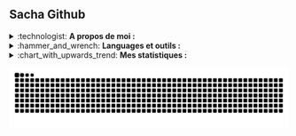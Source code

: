 Sacha Github
---
<details>
  <summary>:technologist: <b>A propos de moi :</b></summary><br>

  Je suis un étudiant de l'Université de Technologie de Compiègne, en 3ᵉ année.
  Je suis passionné par la programmation, et j’ai décidé de créer ce compte pour partager mes projets et mes connaissances.

  Les langages que j’ai le plus utilisés sont le C, le C++ et Python.
  J’ai eu l’occasion d’utiliser les modules python suivants :
  - Numpy
  - Matplotlib
  - Pandas
  - Django
  - Tkinter

  **Compétences**:
  - **Algorithmique et Programmation** : C, C++, CSS, HTML, LaTeX, Markdown, PHP, Python, SQL
  - **Bureautique** : LibreOffice, Microsoft Office
  - **Gestion de projet et de version** : Git, GitHub, GitLab
  - **Outils de collaboration** : Codimd, Github, Overleaf


  **Projets**:
  - Premier site web, en django, pour le cours d’INF2, vous pouvez le retrouver [ici](https://github.com/sacha-sz/UTC-INF2/tree/main/TP/TP6). Il correspond au TP6 du cours.
  - Second site web, en HTML, CSS et PHP, pour le cours de NF92, vous pouvez le retrouver [ici](https://github.com/sacha-sz/UTC-NF92/).
  - Une calculatrice assez avancée, en python, pour le cours d’INF2, vous pouvez la retrouver [ici](https://github.com/sacha-sz/UTC-INF2/tree/main/TP/TP5) il correspond au TP5 du cours. 
  J’ai choisi d’ajouter des fonctionnalités supplémentaires et des gestions d’erreurs pour rendre le projet plus réaliste.
  Des images de la calculatrice sont disponibles [ici](https://github.com/sacha-sz/UTC-INF2/tree/main/TP/TP5/Images).
</details>

<details>
  <summary>:hammer_and_wrench: <b>Languages et outils :</b></summary><br>
  Voici la liste des différents langages et outils que j’ai pu utiliser dans mes projets :<br><br>
  <ul>
  <li>&nbsp; <b>Langages :</b>
  <div>
    <img src="https://github.com/devicons/devicon/blob/master/icons/c/c-line.svg" title="C" alt="C" width="40" height="40"/>&nbsp;
    <img src="https://github.com/devicons/devicon/blob/master/icons/cplusplus/cplusplus-line.svg" title="C++" alt="C++" width="40" height="40"/>&nbsp;
    <img src="https://github.com/devicons/devicon/blob/master/icons/css3/css3-plain-wordmark.svg"  title="CSS3" alt="CSS" width="40" height="40"/>&nbsp;
    <img src="https://github.com/devicons/devicon/blob/master/icons/html5/html5-original.svg" title="HTML5" alt="HTML" width="40" height="40"/>&nbsp;
    <img src="https://github.com/devicons/devicon/blob/master/icons/mysql/mysql-original-wordmark.svg" title="MySQL"  alt="MySQL" width="40" height="40"/>&nbsp;
    <img src="https://github.com/devicons/devicon/blob/master/icons/numpy/numpy-original.svg" title="Numpy"  alt="Numpy" width="40" height="40"/>&nbsp;
    <img src="https://github.com/devicons/devicon/blob/master/icons/pandas/pandas-original.svg" title="Pandas"  alt="Pandas" width="40" height="40"/>&nbsp;
    <img src="https://github.com/devicons/devicon/blob/master/icons/php/php-plain.svg" title="PHP"  alt="PHP" width="40" height="40"/>&nbsp;
    <img src="https://github.com/devicons/devicon/blob/master/icons/mongodb/mongodb-plain.svg" title="MongoDB" alt="MongoDB" width="40" height="40"/>
    <img src="https://github.com/devicons/devicon/blob/master/icons/postgresql/postgresql-original.svg" title="postgresql"  alt="postgresql" width="40" height="40"/>&nbsp;
    <img src="https://github.com/devicons/devicon/blob/master/icons/python/python-original.svg" title="python"  alt="python" width="40" height="40"/>&nbsp;
    <img src="https://github.com/devicons/devicon/blob/master/icons/r/r-original.svg" title="R"  alt="R" width="40" height="40"/>&nbsp;
  </div>
  </li>

  <li>&nbsp; <b>Outils :</b>
  <div>
    <img src="https://github.com/devicons/devicon/blob/master/icons/atom/atom-original.svg" title="Atom" alt="Atom" width="40" height="40"/>&nbsp;
    <img src="https://github.com/devicons/devicon/blob/master/icons/django/django-plain-wordmark.svg" title="Django" alt="Django" width="40" height="40"/>&nbsp;
    <img src="https://github.com/devicons/devicon/blob/master/icons/git/git-original-wordmark.svg" title="Git" alt="Git" width="40" height="40"/>
    <img src="https://github.com/devicons/devicon/blob/master/icons/github/github-original.svg" title="Github" alt="Github" width="40" height="40"/>
    <img src="https://github.com/devicons/devicon/blob/master/icons/latex/latex-original.svg" title="Latex" alt="Latex" width="40" height="40"/>
    <img src="https://github.com/devicons/devicon/blob/master/icons/markdown/markdown-original.svg" title="markdown" alt="markdown" width="40" height="40"/>
    <img src="https://github.com/devicons/devicon/blob/master/icons/qt/qt-original.svg" title="QT"  alt="QT" width="40" height="40"/>&nbsp;
    <img src="https://github.com/devicons/devicon/blob/master/icons/pycharm/pycharm-original.svg" title="Pycharm" alt="Pycharm" width="40" height="40"/>
    <img src="https://github.com/devicons/devicon/blob/master/icons/jetbrains/jetbrains-original.svg" title="jetbrains" alt="jetbrains" width="40" height="40"/>
    <img src="https://github.com/devicons/devicon/blob/master/icons/jupyter/jupyter-original.svg" title="jupyter" alt="jupyter" width="40" height="40"/>
</div>
  </li>
  </ul>
</details>

<details>
  <summary> :chart_with_upwards_trend: <b>Mes statistiques :</b></summary><br>
<div align="center">

  ![Sacha’s github stats](https://github-readme-stats.vercel.app/api?username=sacha-sz&show_icons=true&theme=transparent&custom_title=Statistiques%20Github&card_width=500)

  ![Sacha’s languages](https://github-readme-stats.vercel.app/api/top-langs/?username=sacha-sz&layout=compact&theme=transparent&custom_title=Langages%20les%20plus%20utilisés&card_width=450&hide=javascript,jupyter%20notebook)
  
</div>
</details>

![GIF snake](https://github.com/sacha-sz/sacha-sz/blob/output/github-contribution-grid-snake.svg)
